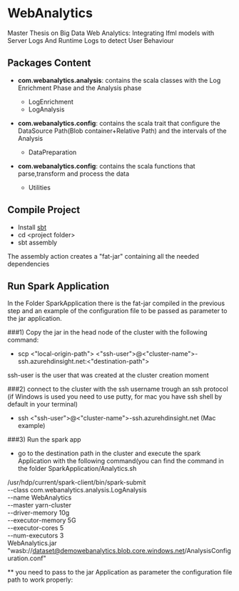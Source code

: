 # WebAnalytics
Master Thesis on Big Data Web Analytics: Integrating Ifml models with Server Logs And Runtime Logs to detect User Behaviour


## Packages Content
* **com.webanalytics.analysis**: contains the scala classes with the Log Enrichment Phase and the Analysis phase 
	* LogEnrichment
	* LogAnalysis
	
* **com.webanalytics.config**: contains the scala trait that configure the DataSource Path(Blob container+Relative Path) and the intervals of the Analysis
	* DataPreparation
* **com.webanalytics.config**: contains the scala functions that parse,transform and process the data
	* Utilities
	
## Compile Project

* Install [sbt](http://www.scala-sbt.org)
* cd \<project folder>
* sbt assembly

The assembly action creates a "fat-jar" containing all the needed dependencies


## Run Spark Application

In the Folder SparkApplication there is the fat-jar compiled in the previous step and an example of the configuration file to be passed as parameter to the jar application.

###1) Copy the jar in the head node of the cluster with the following command:
* scp <"local-origin-path"> <"ssh-user">@<"cluster-name">-ssh.azurehdinsight.net:<"destination-path">
 
 
 ssh-user is the user that was created at the cluster creation moment
	
###2) connect to the cluster with the ssh username   trough an ssh protocol (if Windows is used you need to use putty, for mac you have ssh shell by default in your terminal)
* ssh <"ssh-user">@<"cluster-name">-ssh.azurehdinsight.net (Mac example)

###3) Run the spark app 
* go to the destination path in the cluster and execute the spark Application with the following command(you can find the command in the folder SparkApplication/Analytics.sh

/usr/hdp/current/spark-client/bin/spark-submit \
--class com.webanalytics.analysis.LogAnalysis \
--name WebAnalytics \
--master yarn-cluster \
--driver-memory 10g \
--executor-memory 5G \
--executor-cores 5 \
--num-executors 3 \
WebAnalytics.jar \
"wasb://dataset@demowebanalytics.blob.core.windows.net/AnalysisConfiguration.conf"

** you need to pass to the jar Application as parameter the configuration file path to work properly:


